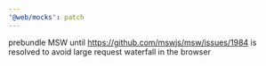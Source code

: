 ```yaml
---
'@web/mocks': patch
---
```


prebundle MSW until https://github.com/mswjs/msw/issues/1984 is resolved to avoid large request waterfall in the browser
